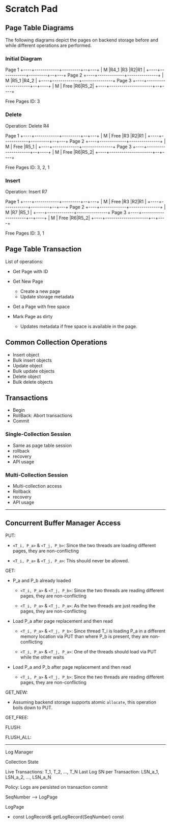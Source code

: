 # Scratch Pad

## Page Table Diagrams

The following diagrams depict the pages on backend storage before and while different operations are performed.

### Initial Diagram

Page 1
+----+------------+---------+--+---+
| M  |R4_1        |R3       |R2|R1 |
+----+------------+---------+--+---+
Page 2
+----+-------------+---------------+
| M  |R5_1         |R4_2           |
+----+-------------+---------------+
Page 3
+----+---------------------+--+----+
| M  |       Free          |R6|R5_2|
+----+---------------------+--+----+

Free Pages ID: 3

### Delete

Operation: Delete R4

Page 1
+----+------------+---------+--+---+
| M  |   Free     |R3       |R2|R1 |
+----+------------+---------+--+---+
Page 2
+----+-------------+---------------+
| M  |    Free     |R5_1           |
+----+-------------+---------------+
Page 3
+----+---------------------+--+----+
| M  |       Free          |R6|R5_2|
+----+---------------------+--+----+

Free Pages ID: 3, 2, 1

### Insert

Operation: Insert R7

Page 1
+----+------------+---------+--+---+
| M  |   Free     |R3       |R2|R1 |
+----+------------+---------+--+---+
Page 2
+----+-------------+---------------+
| M  |R7           |R5_1           |
+----+-------------+---------------+
Page 3
+----+---------------------+--+----+
| M  |       Free          |R6|R5_2|
+----+---------------------+--+----+

Free Pages ID: 3, 1

## Page Table Transaction

List of operations:

- Get Page with ID

- Get New Page
  - Create a new page
  - Update storage metadata

- Get a Page with free space

- Mark Page as dirty
  - Updates metadata if free space is available in the page.

## Common Collection Operations

- Insert object
- Bulk insert objects
- Update object
- Bulk update objects
- Delete object
- Bulk delete objects

## Transactions

- Begin
- RollBack: Abort transactions
- Commit

### Single-Collection Session

- Same as page table session
- rollback
- recovery
- API usage

### Multi-Collection Session

- Multi-collection access
- Rollback
- recovery
- API usage

-------------------------------------------------

## Concurrent Buffer Manager Access

PUT:

- `<T_i, P_a>` & `<T_j, P_b>`: Since the two threads are loading different pages, they are non-conflicting

- `<T_i, P_a>` & `<T_j, P_a>`: This should never be allowed.

GET:

- P_a and P_b already loaded

  - `<T_i, P_a>` & `<T_j, P_b>`: Since the two threads are reading different pages, they are non-conflicting

  - `<T_i, P_a>` & `<T_j, P_a>`: As the two threads are just reading the pages, they are non-conflicting

- Load P_a after page replacement and then read

  - `<T_i, P_a>` & `<T_j, P_b>`: Since thread T_i is loading P_a in a different memory location via PUT than where P_b is present, they are non-conflicting

  - `<T_i, P_a>` & `<T_j, P_a>`: One of the threads should load via PUT while the other waits

- Load P_a and P_b after page replacement and then read

  - `<T_i, P_a>` & `<T_j, P_b>`: Since the two threads are reading different pages, they are non-conflicting

GET_NEW:

  - Assuming backend storage supports atomic `allocate`, this operation boils down to PUT.

GET_FREE:

FLUSH:

FLUSH_ALL:


------------------------------------------

Log Manager

Collection State

  Live Transactions: T_1, T_2, ..., T_N
  Last Log SN per Transaction: LSN_a_1, LSN_a_2, ..., LSN_a_N

  Policy: Logs are persisted on transaction commit


SeqNumber --> LogPage

LogPage
  + const LogRecord& getLogRecord(SeqNumber) const
